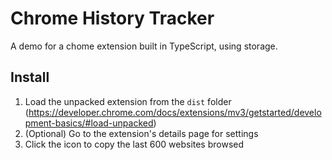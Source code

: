 # Chrome History Tracker

A demo for a chome extension built in TypeScript, using storage.

## Install

1. Load the unpacked extension from the `dist` folder (https://developer.chrome.com/docs/extensions/mv3/getstarted/development-basics/#load-unpacked)
2. (Optional) Go to the extension's details page for settings
3. Click the icon to copy the last 600 websites browsed
